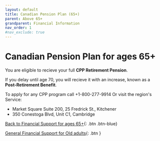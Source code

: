 ```yaml
---
layout: default
title: Canadian Pension Plan (65+)
parent: Above 65+
grandparent: Financial Information
nav_order: 1
#nav_exclude: true
---
```


# Canadian Pension Plan for ages 65+

You are eligible to recieve your full **CPP Retirement Pension**.

If you delay until age 70, you will recieve it with an increase, known as a **Post-Retirement Benefit**.

To apply for any CPP program call +1-800-277-9914 
Or visit the region's Service:
  * Market Square Suite 200, 25 Fredrick St., Kitchener
  * 350 Conestoga Blvd, Unit C1, Cambridge

[Back to Financial Support for ages 65+](./Above65.md){: .btn .btn-blue}

[General Financial Support for Old adults](./financialhelp.md){: .btn }
